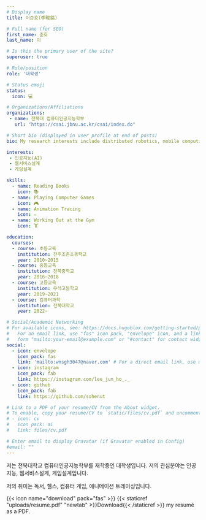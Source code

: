 ```yaml
---
# Display name
title: 이준호(李晙鎬)

# Full name (for SEO)
first_name: 준호
last_name: 이

# Is this the primary user of the site?
superuser: true

# Role/position
role: '대학생'

# Status emoji
status:
  icon: 💻

# Organizations/Affiliations
organizations:
 - name: 전북대 컴퓨터인공지능학부
   url: "https://csai.jbnu.ac.kr/csai/index.do"

# Short bio (displayed in user profile at end of posts)
bio: My research interests include distributed robotics, mobile computing and programmable matter.

interests:
 - 인공지능(AI)
 - 웹서비스설계
 - 게임설계

skills:
  - name: Reading Books
    icon: 📚
  - name: Playing Computer Games
    icon: 🎮
  - name: Animation Tracing
    icon: ✏️
  - name: Working Out at the Gym
    icon: 🏋️

education:
  courses:
  - course: 초등교육
    institution: 전주조촌초등학교
    year: 2010~2015
  - course: 중등교육
    institution: 전북중학교
    year: 2016~2018
  - course: 고등교육
    institution: 우석고등학교
    year: 2019~2021
  - course: 컴퓨터과학
    institution: 전북대학교
    year: 2022~

# Social/Academic Networking
# For available icons, see: https://docs.hugoblox.com/getting-started/page-builder/#icons
#   For an email link, use "fas" icon pack, "envelope" icon, and a link in the
#   form "mailto:your-email@example.com" or "#contact" for contact widget.
social:
  - icon: envelope
    icon_pack: fas
    link: 'mailto:wnsgh3047@naver.com' # For a direct email link, use mailto:test@example.org".
  - icon: instagram
    icon_pack: fab
    link: https://instagram.com/lee_jun_ho_._
  - icon: github
    icon_pack: fab
    link: https://github.com/sohenut

# Link to a PDF of your resume/CV from the About widget.
# To enable, copy your resume/CV to `static/files/cv.pdf` and uncomment the lines below.
# - icon: cv
#   icon_pack: ai
#   link: files/cv.pdf

# Enter email to display Gravatar (if Gravatar enabled in Config)
#email: ""
---
```


저는 전북대학교 컴퓨터인공지능학부를 재학중인 대학생입니다. 저의 관심분야는 인공지능,
웹서비스설계, 게임설계입니다.

저의 취미는 독서, 헬스, 컴퓨터 게임, 애니메이션 트레이싱입니다.

{{< icon name="download" pack="fas" >}} {{< staticref "uploads/resume.pdf" "newtab" >}}Download{{< /staticref >}} my resumé as a PDF.
